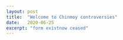 ```yaml
---
layout: post
title:  "Welcome to Chinmoy controversies"
date:   2020-06-25
excerpt: "form existnow ceased"
---
```

